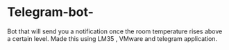 # Telegram-bot-
Bot that will send you a notification once the room temperature rises above a certain level. Made this using LM35 , VMware and telegram application.
